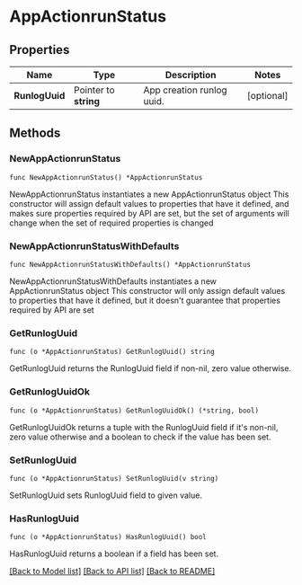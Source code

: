 # AppActionrunStatus

## Properties

Name | Type | Description | Notes
------------ | ------------- | ------------- | -------------
**RunlogUuid** | Pointer to **string** | App creation runlog uuid. | [optional] 

## Methods

### NewAppActionrunStatus

`func NewAppActionrunStatus() *AppActionrunStatus`

NewAppActionrunStatus instantiates a new AppActionrunStatus object
This constructor will assign default values to properties that have it defined,
and makes sure properties required by API are set, but the set of arguments
will change when the set of required properties is changed

### NewAppActionrunStatusWithDefaults

`func NewAppActionrunStatusWithDefaults() *AppActionrunStatus`

NewAppActionrunStatusWithDefaults instantiates a new AppActionrunStatus object
This constructor will only assign default values to properties that have it defined,
but it doesn't guarantee that properties required by API are set

### GetRunlogUuid

`func (o *AppActionrunStatus) GetRunlogUuid() string`

GetRunlogUuid returns the RunlogUuid field if non-nil, zero value otherwise.

### GetRunlogUuidOk

`func (o *AppActionrunStatus) GetRunlogUuidOk() (*string, bool)`

GetRunlogUuidOk returns a tuple with the RunlogUuid field if it's non-nil, zero value otherwise
and a boolean to check if the value has been set.

### SetRunlogUuid

`func (o *AppActionrunStatus) SetRunlogUuid(v string)`

SetRunlogUuid sets RunlogUuid field to given value.

### HasRunlogUuid

`func (o *AppActionrunStatus) HasRunlogUuid() bool`

HasRunlogUuid returns a boolean if a field has been set.


[[Back to Model list]](../README.md#documentation-for-models) [[Back to API list]](../README.md#documentation-for-api-endpoints) [[Back to README]](../README.md)


